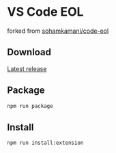 # VS Code EOL

forked from [sohamkamani/code-eol](https://github.com/sohamkamani/code-eol)

## Download

[Latest release](https://github.com/r-okm/code-eol/releases/latest)

## Package

```bash
npm run package
```

## Install

```bash
npm run install:extension
```
